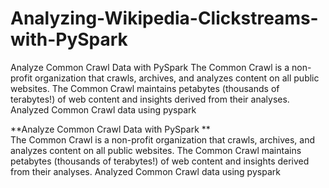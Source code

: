 # Analyzing-Wikipedia-Clickstreams-with-PySpark
 Analyze Common Crawl Data with PySpark    The Common Crawl is a non-profit organization that crawls, archives, and analyzes content on all public websites. The Common Crawl maintains petabytes (thousands of terabytes!) of web content and insights derived from their analyses. Analyzed Common Crawl data using pyspark


**Analyze Common Crawl Data with PySpark
**  
The Common Crawl is a non-profit organization that crawls, archives, and analyzes content on all public websites. The Common Crawl maintains petabytes (thousands of terabytes!) of web content and insights derived from their analyses.
Analyzed Common Crawl data using pyspark
